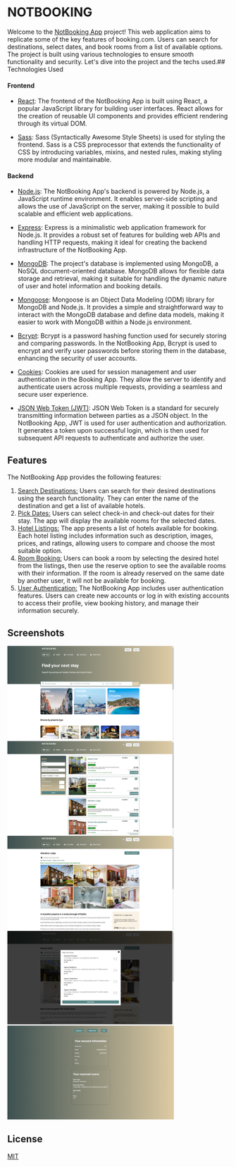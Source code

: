 
# NOTBOOKING

Welcome to the [NotBooking App](https://notbooking.julianvilalta.com/) project! This web application aims to replicate some of the key features of booking.com. Users can search for destinations, select dates, and book rooms from a list of available options. The project is built using various technologies to ensure smooth functionality and security. Let's dive into the project and the techs used.## Technologies Used

#### Frontend
- [React](https://react.dev/): The frontend of the NotBooking App is built using React, a popular JavaScript library for building user interfaces. React allows for the creation of reusable UI components and provides efficient rendering through its virtual DOM.

- [Sass](https://sass-lang.com/): Sass (Syntactically Awesome Style Sheets) is used for styling the frontend. Sass is a CSS preprocessor that extends the functionality of CSS by introducing variables, mixins, and nested rules, making styling more modular and maintainable.

#### Backend
- [Node.js](https://nodejs.org/en/about): The NotBooking App's backend is powered by Node.js, a JavaScript runtime environment. It enables server-side scripting and allows the use of JavaScript on the server, making it possible to build scalable and efficient web applications.

- [Express](https://expressjs.com/): Express is a minimalistic web application framework for Node.js. It provides a robust set of features for building web APIs and handling HTTP requests, making it ideal for creating the backend infrastructure of the NotBooking App.

- [MongoDB](https://www.mongodb.com/): The project's database is implemented using MongoDB, a NoSQL document-oriented database. MongoDB allows for flexible data storage and retrieval, making it suitable for handling the dynamic nature of user and hotel information and booking details.

- [Mongoose](https://mongoosejs.com/): Mongoose is an Object Data Modeling (ODM) library for MongoDB and Node.js. It provides a simple and straightforward way to interact with the MongoDB database and define data models, making it easier to work with MongoDB within a Node.js environment.

- [Bcrypt](https://www.npmjs.com/package/bcrypt): Bcrypt is a password hashing function used for securely storing and comparing passwords. In the NotBooking App, Bcrypt is used to encrypt and verify user passwords before storing them in the database, enhancing the security of user accounts.

- [Cookies](https://www.npmjs.com/package/cookie-parser): Cookies are used for session management and user authentication in the Booking App. They allow the server to identify and authenticate users across multiple requests, providing a seamless and secure user experience.

- [JSON Web Token (JWT)](https://www.npmjs.com/package/jsonwebtoken): JSON Web Token is a standard for securely transmitting information between parties as a JSON object. In the NotBooking App, JWT is used for user authentication and authorization. It generates a token upon successful login, which is then used for subsequent API requests to authenticate and authorize the user.
## Features

The NotBooking App provides the following features:

1. <ins>Search Destinations:</ins> Users can search for their desired destinations using the search functionality. They can enter the name of the destination and get a list of available hotels.
2. <ins>Pick Dates:</ins> Users can select check-in and check-out dates for their stay. The app will display the available rooms for the selected dates. 
3. <ins>Hotel Listings:</ins> The app presents a list of hotels available for booking. Each hotel listing includes information such as description, images, prices, and ratings, allowing users to compare and choose the most suitable option.
4. <ins>Room Booking:</ins> Users can book a room by selecting the desired hotel from the listings, then use the reserve option to see the available rooms with their information. If the room is already reserved on the same date by another user, it will not be available for booking.
5. <ins>User Authentication:</ins> The NotBooking App includes user authentication features. Users can create new accounts or log in with existing accounts to access their profile, view booking history, and manage their information securely.
## Screenshots

<img src="https://github.com/JulVil/HotelBooking/blob/master/.github/notBookinghome.png" width=75% height=75%>
<img src="https://github.com/JulVil/HotelBooking/blob/master/.github/search.png" width=75% height=75%>
<img src="https://github.com/JulVil/HotelBooking/blob/master/.github/single.png" width=75% height=75%>
<img src="https://github.com/JulVil/HotelBooking/blob/master/.github/rooms.png" width=75% height=75%>
<img src="https://github.com/JulVil/HotelBooking/blob/master/.github/profile.png" width=75% height=75%>

## License

[MIT](https://choosealicense.com/licenses/mit/)

